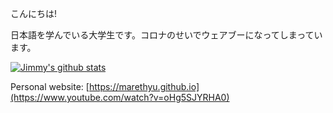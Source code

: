 こんにちは!

日本語を学んでいる大学生です。コロナのせいでウェアブーになってしまっています。

[![Jimmy's github stats](https://github-readme-stats.vercel.app/api?username=marethyu)](https://github.com/anuraghazra/github-readme-stats)

Personal website: [https://marethyu.github.io](https://www.youtube.com/watch?v=oHg5SJYRHA0)
